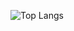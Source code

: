 
![Top Langs](https://github-readme-stats.vercel.app/api/top-langs/?username=davifelipe00&layout=compact)
